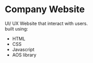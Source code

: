 # Company Website

UI/ UX Website that interact with users.
<br />built using:
* HTML
* CSS
* Javascript
* AOS library 
<br />

